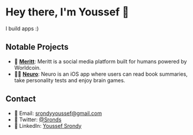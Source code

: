 # Hey there, I'm Youssef 👋

I build apps :)

## Notable Projects

- 🏦 **[Meritt](https://worldcoin.org/ecosystem/app_9872915a7a53ef9915cceb646a5cf06d)**: Meritt is a social media platform built for humans powered by Worldcoin.
- 👨‍🎓 **[Neuro](https://apps.apple.com/us/app/neuro-brain-growth/id6741710568)**: Neuro is an iOS app where users can read book summaries, take personality tests and enjoy brain games.

## Contact

- 📧 Email: [srondyyoussef@gmail.com](mailto:srondyyoussef@gmail.com)
- 💬 Twitter: [@Sronds](https://twitter.com/Sronds)
- 💼 LinkedIn: [Youssef Srondy](https://www.linkedin.com/in/youssefsrondy)

